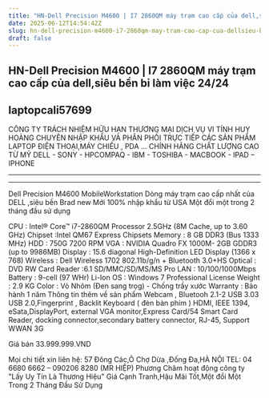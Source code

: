 ```yaml
---
title: "HN-Dell Precision M4600 | I7 2860QM máy trạm cao cấp của dell,siêu bền bỉ làm việc 24/24"
date: 2025-06-12T14:54:42Z
slug: hn-dell-precision-m4600-i7-2860qm-may-tram-cao-cap-cua-dellsieu-ben-bi-lam-viec-2424
draft: false
---
```


## HN-Dell Precision M4600 | I7 2860QM máy trạm cao cấp của dell,siêu bền bỉ làm việc 24/24

## laptopcali57699

CÔNG TY TRÁCH NHIỆM HỮU HẠN THƯƠNG MẠI DỊCH VỤ VI TÍNH HUY HOÀNG
CHUYÊN NHẬP KHẨU VÀ PHÂN PHỐI TRỰC TIẾP CÁC SẢN PHẨM LAPTOP
ĐIỆN THOẠI,MÁY CHIẾU , PDA … CHÍNH HÃNG CHẤT LƯỢNG CAO TỪ MỸ
DELL - SONY - HPCOMPAQ - IBM - TOSHIBA - MACBOOK - IPAD – IPHONE
*******************************************
----------------------------------------------------------------
Dell Precision M4600 MobileWorkstation
Dòng máy trạm cao cấp nhất của DELL ,siêu bền
Brad new Mới 100% nhập khẩu từ USA
Một đổi một trong 2 tháng đầu sử dụng

CPU : Intel® Core™ i7-2860QM Processor 2.5GHz (8M Cache, up to 3.60 GHz)
Chipset :Intel QM67 Express Chipsets
Memory : 8 GB DDR3 (Bus 1333 MHz)
HDD : 750G 7200 RPM
VGA : NVIDIA Quadro FX 1000M- 2GB GDDR3 (up to 9986MB)
Display : 15.6 diagonal High-Definition LED Display (1366 x 768)
Wireless : Dell Wireless 1702 802.11b/g/n + Bluetooth 3.0+HS
Optical : DVD RW
Card Reader :6.1 SD/MMC/SD/MS/MS Pro
LAN : 10/100/1000Mbps
Battery : 9-cell (97 WHr) Li-Ion
OS : Windows 7 Professional License
Weight : 2.9 KG
Color : Vỏ Nhôm (Đen sang trọg) - Chống trầy xước
Warranty : Bảo hành 1 năm
Thông tin thêm về sản phẩm
Webcam , Bluetooh 2.1-2 USB 3.03 USB 2.0,Fingerprint , Backlit Keyboard ( đèn bàn phím )
HDMI, IEEE 1394, eSata,DisplayPort, external VGA monitor,Express Card/54
Smart Card Reader, docking connector,secondary battery connector, RJ-45, Support WWAN 3G
 
Giá bán 33.999.999.VND
 
 
Mọi chi tiết xin liên hệ:
57 Đông Các,Ô Chợ Dừa ,Đống Đa,HÀ NỘI
TEL: 04 6680 6662 – 090206 8280 (MR HIỆP)
Phương Châm hoạt động công ty "Lấy Uy Tín Là Thương Hiệu"
Giá Cạnh Tranh,Hậu Mãi Tốt,Một đổi Một Trong 2 Tháng Đầu Sử Dụng